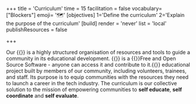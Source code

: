 +++
title = 'Curriculum'
time = 15
facilitation = false
vocabulary=["Blockers"]
emoji= '🗺️'
[objectives]
1='Define the curriculum'
2='Explain the purpose of the curriculum'
[build]
  render = 'never'
  list = 'local'
  publishResources = false

+++

Our {{<tooltip title="curriculum" >}}
is a highly structured organisation of resources and tools to guide a community in its educational development.
{{</tooltip>}} is a {{<tooltip title="FOSS">}}Free and Open Source Software - anyone can access it and contribute to it.{{</tooltip>}} educational project built by members of our community, including volunteers, trainees, and staff. Its purpose is to equip communities with the resources they need to launch a career in the tech industry. The curriculum is our collective solution to the mission of empowering communities to **self educate**, **self coordinate** and **self evaluate**.
